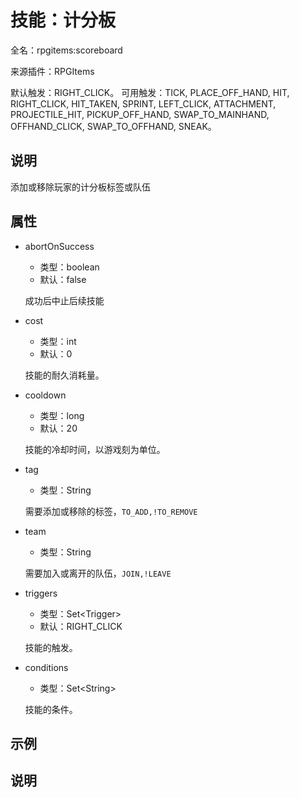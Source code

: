 # 技能：计分板

<!-- 本文件是通过游戏内 `/rpgitem gen-wiki` 命令生成的。 -->
<!-- 请只在对应的 "beginCustomXXXX" 与 "endCustomXXXX" 间编辑。  -->
<!-- 如果您想修改技能或其属性的描述， -->
<!-- 请修改 "resources/lang/zh_CN.yml" 中对应的项。 -->

全名：rpgitems:scoreboard

来源插件：RPGItems

默认触发：RIGHT_CLICK。 可用触发：TICK, PLACE_OFF_HAND, HIT, RIGHT_CLICK, HIT_TAKEN, SPRINT, LEFT_CLICK, ATTACHMENT, PROJECTILE_HIT, PICKUP_OFF_HAND, SWAP_TO_MAINHAND, OFFHAND_CLICK, SWAP_TO_OFFHAND, SNEAK。

<!-- beginCustomHeader -->
<!-- endCustomHeader -->

## 说明

添加或移除玩家的计分板标签或队伍
<!-- beginCustomDescription -->
<!-- endCustomDescription -->

## 属性

* abortOnSuccess

  * 类型：boolean
  * 默认：false

  成功后中止后续技能

* cost

  * 类型：int
  * 默认：0

  技能的耐久消耗量。

* cooldown

  * 类型：long
  * 默认：20

  技能的冷却时间，以游戏刻为单位。

* tag

  * 类型：String

  需要添加或移除的标签，`TO_ADD,!TO_REMOVE`

* team

  * 类型：String

  需要加入或离开的队伍，`JOIN,!LEAVE`

* triggers

  * 类型：Set&lt;Trigger&gt;
  * 默认：RIGHT_CLICK

  技能的触发。

* conditions

  * 类型：Set&lt;String&gt;

  技能的条件。

<!-- beginCustomProperties -->
<!-- endCustomProperties -->

## 示例

<!-- beginCustomExample -->
<!-- endCustomExample -->

## 说明

<!-- beginCustomNote -->
<!-- endCustomNote -->